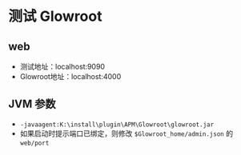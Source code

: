 # 测试 Glowroot

## web
- 测试地址：localhost:9090
- Glowroot地址：localhost:4000

## JVM 参数
- `-javaagent:K:\install\plugin\APM\Glowroot\glowroot.jar`
- 如果启动时提示端口已绑定，则修改 `$Glowroot_home/admin.json` 的 `web/port`